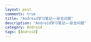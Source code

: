 ```yaml
---
layout: post
comments: true
title: "Android学习笔记——安全问题"
description: "Android学习笔记——安全问题"
category: Android
tags: [Android]
---
```



<!--more-->



